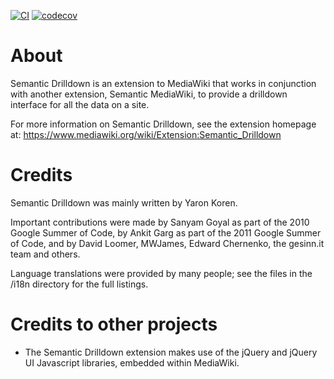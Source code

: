 [![CI](https://github.com/SemanticMediaWiki/SemanticDrilldown/actions/workflows/ci.yml/badge.svg)](https://github.com/SemanticMediaWiki/SemanticDrilldown/actions/workflows/ci.yml)
[![codecov](https://codecov.io/gh/SemanticMediaWiki/SemanticDrilldown/graph/badge.svg?token=LJ6NL3RY12)](https://codecov.io/gh/SemanticMediaWiki/SemanticDrilldown)

# About

Semantic Drilldown is an extension to MediaWiki that works in conjunction with another extension, Semantic MediaWiki, to provide a drilldown interface for all the data on a site.

For more information on Semantic Drilldown, see the extension homepage at:
https://www.mediawiki.org/wiki/Extension:Semantic_Drilldown

# Credits

Semantic Drilldown was mainly written by Yaron Koren.

Important contributions were made by Sanyam Goyal as part of the 2010 Google Summer of Code, by Ankit Garg as part of the 2011 Google Summer
of Code, and by David Loomer, MWJames, Edward Chernenko, the gesinn.it team and others.

Language translations were provided by many people; see the files in the /i18n directory for the full listings.


# Credits to other projects

* The Semantic Drilldown extension makes use of the jQuery and jQuery UI Javascript libraries, embedded within MediaWiki.

